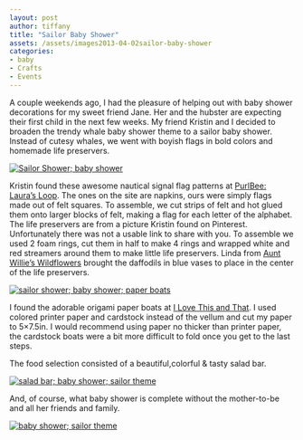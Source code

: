 ```yaml
---
layout: post
author: tiffany
title: "Sailor Baby Shower"
assets: /assets/images2013-04-02sailor-baby-shower
categories: 
- baby
- Crafts
- Events
---
```


A couple weekends ago, I had the pleasure of helping out with baby shower decorations for my sweet friend Jane. Her and the hubster are expecting their first child in the next few weeks. My friend Kristin and I decided to broaden the trendy whale baby shower theme to a sailor baby shower. Instead of cutesy whales, we went with boyish flags in bold colors and homemade life preservers.

[![Sailor Shower; baby shower](jekyll_uploads/2013/04/sailorshower-1-575x359.jpg)](http://www.sweetpeonies.com/2013/04/sailor-baby-shower/sailorshower-1/)

Kristin found these awesome nautical signal flag patterns at [PurlBee: Laura’s Loop](http://www.purlbee.com/the-purl-bee/2011/6/26/lauras-loop-nautical-flag-napkins.html). The ones on the site are napkins, ours were simply flags made out of felt squares. To assemble, we cut strips of felt and hot glued them onto larger blocks of felt, making a flag for each letter of the alphabet. The life preservers are from a picture Kristin found on Pinterest. Unfortunately there was not a usable link to share with you. To assemble we used 2 foam rings, cut them in half to make 4 rings and wrapped white and red streamers around them to make little life preservers. Linda from [Aunt Willie’s Wildflowers](http://auntwillieswildflowers.wordpress.com/) brought the daffodils in blue vases to place in the center of the life preservers.

[![sailor shower; baby shower; paper boats](jekyll_uploads/2013/04/sailorshower-2-575x359.jpg)](http://www.sweetpeonies.com/2013/04/sailor-baby-shower/sailorshower-2/)

I found the adorable origami paper boats at [I Love This and That](http://ilovethisandthat.blogspot.com/2013/03/origami-paper-boat.html). I used colored printer paper and cardstock instead of the vellum and cut my paper to 5×7.5in. I would recommend using paper no thicker than printer paper, the cardstock boats were a bit more difficult to fold once you get to the last steps.

The food selection consisted of a beautiful,colorful & tasty salad bar.

[![salad bar; baby shower; sailor theme](jekyll_uploads/2013/04/sailorshower-3-575x359.jpg)](http://www.sweetpeonies.com/2013/04/sailor-baby-shower/sailorshower-3/)

And, of course, what baby shower is complete without the mother-to-be and all her friends and family.

[![baby shower; sailor theme](jekyll_uploads/2013/04/sailorshower-4-575x359.jpg)](http://www.sweetpeonies.com/2013/04/sailor-baby-shower/sailorshower-4/)